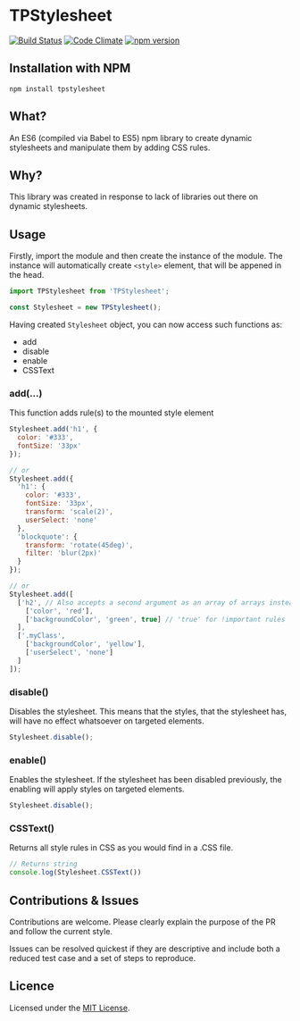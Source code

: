 # TPStylesheet
[![Build Status](https://travis-ci.org/Trip-Trax/TPStylesheet.svg)](https://travis-ci.org/Trip-Trax/TPStylesheet)
[![Code Climate](https://codeclimate.com/github/Trip-Trax/TPStylesheet/badges/gpa.svg)](https://codeclimate.com/github/Trip-Trax/TPStylesheet)
[![npm version](https://badge.fury.io/js/tpstylesheet.svg)](https://badge.fury.io/js/tpstylesheet)

## Installation with NPM
    npm install tpstylesheet

## What?
An ES6 (compiled via Babel to ES5) npm library to create dynamic stylesheets and manipulate them by adding CSS rules.

## Why?
This library was created in response to lack of libraries out there on dynamic stylesheets.

## Usage
Firstly, import the module and then create the instance of the module.
The instance will automatically create `<style>` element, that will be appened in the head.
```javascript
import TPStylesheet from 'TPStylesheet';

const Stylesheet = new TPStylesheet();
```

Having created `Stylesheet` object, you can now access such functions as:
* add
* disable
* enable
* CSSText

### add(...)
This function adds rule(s) to the mounted style element
```javascript
Stylesheet.add('h1', {
  color: '#333',
  fontSize: '33px'
});

// or
Stylesheet.add({
  'h1': {
    color: '#333',
    fontSize: '33px',
    transform: 'scale(2)',
    userSelect: 'none'
  },
  'blockquote': {
    transform: 'rotate(45deg)',
    filter: 'blur(2px)'
  }
});

// or
Stylesheet.add([
  ['h2', // Also accepts a second argument as an array of arrays instead
    ['color', 'red'],
    ['backgroundColor', 'green', true] // 'true' for !important rules
  ],
  ['.myClass',
    ['backgroundColor', 'yellow'],
    ['userSelect', 'none']
  ]
]);
```

### disable()
Disables the stylesheet. This means that the styles, that the stylesheet has, will have no effect whatsoever on targeted elements.
```javascript
Stylesheet.disable();
```

### enable()
Enables the stylesheet. If the stylesheet has been disabled previously, the enabling will apply styles on targeted elements.
```javascript
Stylesheet.disable();
```

### CSSText()
Returns all style rules in CSS as you would find in a .CSS file.
```javascript
// Returns string
console.log(Stylesheet.CSSText())
```

## Contributions & Issues
Contributions are welcome. Please clearly explain the purpose of the PR and follow the current style.

Issues can be resolved quickest if they are descriptive and include both a reduced test case and a set of steps to reproduce.

## Licence
Licensed under the [MIT License](LICENSE).
